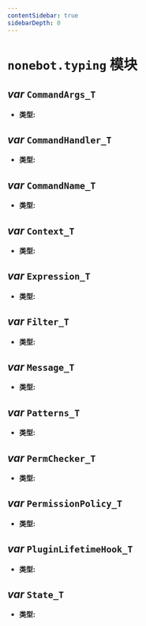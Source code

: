 ```yaml
---
contentSidebar: true
sidebarDepth: 0
---
```


# `nonebot.typing` 模块

## _var_ `CommandArgs_T`

- **类型:** 

## _var_ `CommandHandler_T`

- **类型:** 

## _var_ `CommandName_T`

- **类型:** 

## _var_ `Context_T`

- **类型:** 

## _var_ `Expression_T`

- **类型:** 

## _var_ `Filter_T`

- **类型:** 

## _var_ `Message_T`

- **类型:** 

## _var_ `Patterns_T`

- **类型:** 

## _var_ `PermChecker_T`

- **类型:** 

## _var_ `PermissionPolicy_T`

- **类型:** 

## _var_ `PluginLifetimeHook_T`

- **类型:** 

## _var_ `State_T`

- **类型:**